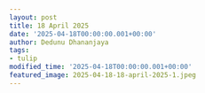 ```yaml
---
layout: post
title: 18 April 2025
date: '2025-04-18T00:00:00.001+00:00'
author: Dedunu Dhananjaya
tags:
- tulip
modified_time: '2025-04-18T00:00:00.001+00:00'
featured_image: 2025-04-18-18-april-2025-1.jpeg
---
```

